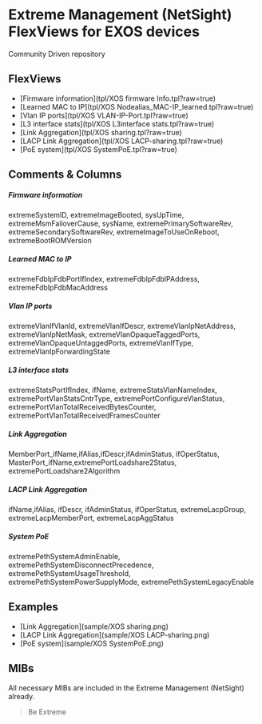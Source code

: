 # Extreme Management (NetSight) FlexViews for EXOS devices

Community Driven repository


## FlexViews
* [Firmware information](tpl/XOS firmware Info.tpl?raw=true)
* [Learned MAC to IP](tpl/XOS Nodealias_MAC-IP_learned.tpl?raw=true)
* [Vlan IP ports](tpl/XOS VLAN-IP-Port.tpl?raw=true)
* [L3 interface stats](tpl/XOS L3interface stats.tpl?raw=true)
* [Link Aggregation](tpl/XOS sharing.tpl?raw=true)
* [LACP Link Aggregation](tpl/XOS LACP-sharing.tpl?raw=true)
* [PoE system](tpl/XOS SystemPoE.tpl?raw=true)


## Comments & Columns
##### Firmware information
extremeSystemID, extremeImageBooted, sysUpTime, extremeMsmFailoverCause, sysName, extremePrimarySoftwareRev, extremeSecondarySoftwareRev, extremeImageToUseOnReboot, extremeBootROMVersion

##### Learned MAC to IP
extremeFdbIpFdbPortIfIndex, extremeFdbIpFdbIPAddress, extremeFdbIpFdbMacAddress

##### Vlan IP ports
extremeVlanIfVlanId, extremeVlanIfDescr, extremeVlanIpNetAddress, extremeVlanIpNetMask, extremeVlanOpaqueTaggedPorts, extremeVlanOpaqueUntaggedPorts, extremeVlanIfType, extremeVlanIpForwardingState

##### L3 interface stats
extremeStatsPortIfIndex, ifName, extremeStatsVlanNameIndex, extremePortVlanStatsCntrType, extremePortConfigureVlanStatus, extremePortVlanTotalReceivedBytesCounter, extremePortVlanTotalReceivedFramesCounter

##### Link Aggregation
MemberPort_ifName,ifAlias,ifDescr,ifAdminStatus, ifOperStatus, MasterPort_ifName,extremePortLoadshare2Status, extremePortLoadshare2Algorithm

##### LACP Link Aggregation
ifName,ifAlias, ifDescr, ifAdminStatus, ifOperStatus, extremeLacpGroup, extremeLacpMemberPort, extremeLacpAggStatus

##### System PoE
extremePethSystemAdminEnable, extremePethSystemDisconnectPrecedence, extremePethSystemUsageThreshold, extremePethSystemPowerSupplyMode, extremePethSystemLegacyEnable

## Examples
* [Link Aggregation](sample/XOS sharing.png)
* [LACP Link Aggregation](sample/XOS LACP-sharing.png)
* [PoE system](sample/XOS SystemPoE.png)


## MIBs
All necessary MIBs are included in the Extreme Management (NetSight) already.

>Be Extreme